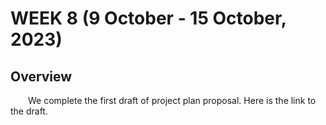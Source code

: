 # WEEK 8 (9 October - 15 October, 2023)

## Overview
&emsp;&emsp;We complete the first draft of project plan proposal. Here is the link to the draft.


